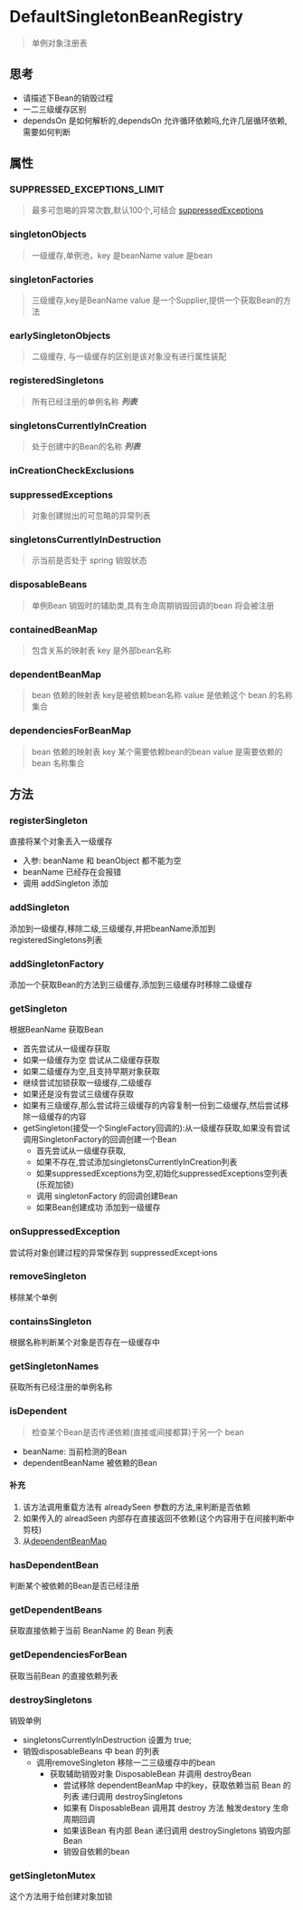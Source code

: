 
# DefaultSingletonBeanRegistry
> 单例对象注册表
## 思考
* 请描述下Bean的销毁过程
* 一二三级缓存区别
* dependsOn 是如何解析的,dependsOn 允许循环依赖吗,允许几层循环依赖,需要如何判断
## 属性
### SUPPRESSED_EXCEPTIONS_LIMIT
>最多可忽略的异常次数,默认100个,可结合 [suppressedExceptions](#suppressedExceptions)
### singletonObjects
>一级缓存,单例池，key 是beanName value 是bean
### singletonFactories
>三级缓存,key是BeanName value 是一个Supplier,提供一个获取Bean的方法
### earlySingletonObjects
>二级缓存, 与一级缓存的区别是该对象没有进行属性装配
### registeredSingletons
>所有已经注册的单例名称 ***列表***
### singletonsCurrentlyInCreation
>处于创建中的Bean的名称 ***列表***
### inCreationCheckExclusions

### suppressedExceptions
>对象创建抛出的可忽略的异常列表
### singletonsCurrentlyInDestruction
>示当前是否处于 spring 销毁状态
### disposableBeans
>单例Bean 销毁时的辅助类,具有生命周期销毁回调的bean 将会被注册
### containedBeanMap
>包含关系的映射表 key 是外部bean名称
### dependentBeanMap
>bean 依赖的映射表 key是被依赖bean名称 value 是依赖这个 bean 的名称集合
### dependenciesForBeanMap
>bean 依赖的映射表 key 某个需要依赖bean的bean value 是需要依赖的 bean 名称集合
## 方法
### registerSingleton
 直接将某个对象丢入一级缓存
  * 入参: beanName 和 beanObject 都不能为空
  * beanName 已经存在会报错
  * 调用 addSingleton 添加
### addSingleton
 添加到一级缓存,移除二级,三级缓存,并把beanName添加到 registeredSingletons列表
### addSingletonFactory
 添加一个获取Bean的方法到三级缓存,添加到三级缓存时移除二级缓存
### getSingleton
根据BeanName 获取Bean 
  * 首先尝试从一级缓存获取
  * 如果一级缓存为空 尝试从二级缓存获取
  * 如果二级缓存为空,且支持早期对象获取
  * 继续尝试加锁获取一级缓存,二级缓存
  * 如果还是没有尝试三级缓存获取
  * 如果有三级缓存,那么尝试将三级缓存的内容复制一份到二级缓存,然后尝试移除一级缓存的内容
* getSingleton(接受一个SingleFactory回调的):从一级缓存获取,如果没有尝试调用SingletonFactory的回调创建一个Bean
  * 首先尝试从一级缓存获取,
  * 如果不存在,尝试添加singletonsCurrentlyInCreation列表
  * 如果suppressedExceptions为空,初始化suppressedExceptions空列表(乐观加锁)
  * 调用 singletonFactory 的回调创建Bean
  * 如果Bean创建成功 添加到一级缓存
### onSuppressedException
 尝试将对象创建过程的异常保存到 suppressedExcept·ions
### removeSingleton
 移除某个单例
### containsSingleton
 根据名称判断某个对象是否存在一级缓存中
### getSingletonNames
 获取所有已经注册的单例名称
### isDependent
>检查某个Bean是否传递依赖(直接或间接都算)于另一个 bean
* beanName: 当前检测的Bean
* dependentBeanName 被依赖的Bean

#### 补充
1. 该方法调用重载方法有 alreadySeen 参数的方法,来判断是否依赖
2. 如果传入的 alreadSeen 内部存在直接返回不依赖(这个内容用于在间接判断中剪枝)
3. 从[dependentBeanMap](#dependentBeanMap)
### hasDependentBean
 判断某个被依赖的Bean是否已经注册
### getDependentBeans
 获取直接依赖于当前 BeanName 的 Bean 列表
### getDependenciesForBean
 获取当前Bean 的直接依赖列表
### destroySingletons
 销毁单例
  * singletonsCurrentlyInDestruction 设置为 true;
  * 销毁disposableBeans 中 bean 的列表
    * 调用removeSingleton 移除一二三级缓存中的bean
      * 获取辅助销毁对象 DisposableBean 并调用 destroyBean
        * 尝试移除 dependentBeanMap 中的key，获取依赖当前 Bean 的列表 递归调用 destroySingletons
        * 如果有 DisposableBean 调用其 destroy 方法 触发destory 生命周期回调
        * 如果该Bean 有内部 Bean 递归调用 destroySingletons 销毁内部Bean
        * 销毁自依赖的bean
### getSingletonMutex
这个方法用于给创建对象加锁